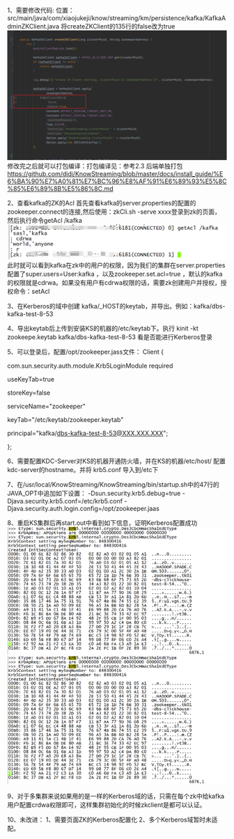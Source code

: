 1、需要修改代码:
位置：src/main/java/com/xiaojukeji/know/streaming/km/persistence/kafka/KafkaAdminZKClient.java
将createZKClient的135行的false改为true
![img.png](img.png)
修改完之后就可以打包编译：打包编译见：参考2.3 后端单独打包
https://github.com/didi/KnowStreaming/blob/master/docs/install_guide/%E6%BA%90%E7%A0%81%E7%BC%96%E8%AF%91%E6%89%93%E5%8C%85%E6%89%8B%E5%86%8C.md

2、查看kafka的ZK的Acl
首先查看kafka的server.properties的配置的zookeeper.connect的连接,然后使用：zkCli.sh -serve xxxx登录到zk的页面，然后执行命令getAcl /kafka
![img_1.png](img_1.png)
此时就可以看到kafka在zk中的用户的权限，因为我们的集群在server.properties 配置了super.users=User:kafka ，以及zookeeper.set.acl=true ，默认的kafka的权限就是cdrwa。如果没有用户有cdrwa权限的话，需要zk创建用户并授权，授权命令：setAcl

3、在Kerberos的域中创建 kafka/_HOST的keytab，并导出。例如：kafka/dbs-kafka-test-8-53

4、导出keytab后上传到安装KS的机器的/etc/keytab下。执行 kinit -kt zookeepe.keytab kafka/dbs-kafka-test-8-53  看是否能进行Kerberos登录

5、可以登录后，配置/opt/zookeeper.jass文件：
Client {

com.sun.security.auth.module.Krb5LoginModule required

useKeyTab=true

storeKey=false

serviceName="zookeeper"

keyTab="/etc/keytab/zookeeper.keytab"

principal="kafka/dbs-kafka-test-8-53@XXX.XXX.XXX";

};

6、需要配置KDC-Server对KS的机器开通防火墙，并在KS的机器/etc/host/  配置 kdc-server的hostname。并将 krb5.conf 导入到/etc下

7、在/usr/local/KnowStreaming/KnowStreaming/bin/startup.sh中的47行的JAVA_OPT中追加如下设置：
-Dsun.security.krb5.debug=true -Djava.security.krb5.conf=/etc/krb5.conf -Djava.security.auth.login.config=/opt/zookeeper.jaas

8、重启KS集群后再start.out中看到如下信息，证明Kerberos配置成功
![img_3.png](img_3.png)
![img_2.png](img_2.png)

9、对于多集群来说如果用的是一样的Kerberos域的话，只需在每个zk中给kafka用户配置crdwa权限即可，这样集群初始化的时候zkclient是都可以认证。

10、未改进：
    1、需要页面ZK的Kerberos配置化
    2、多个Kerberos域暂时未适配。